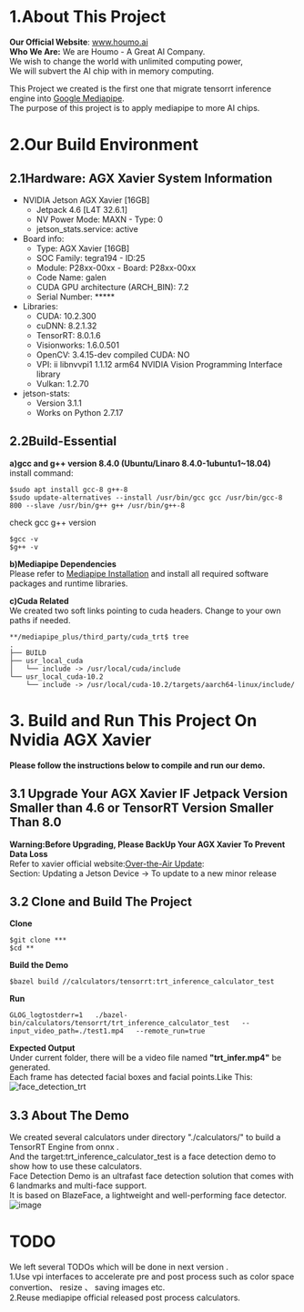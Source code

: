 # 1.About This Project  
**Our Official Website**:  www.houmo.ai  
**Who We Are:** We are Houmo - A Great AI  Company.  
We wish to change the world with unlimited computing power,   
We will subvert the AI chip with in memory computing.  

This Project we created is the first one that migrate tensorrt inference engine into [Google Mediapipe](https://github.com/google/mediapipe).  
The purpose of this project is to apply mediapipe to more AI chips.    

# 2.Our Build Environment  
## 2.1Hardware: AGX Xavier System Information  
 - NVIDIA Jetson AGX Xavier [16GB]
   * Jetpack 4.6 [L4T 32.6.1]
   * NV Power Mode: MAXN - Type: 0
   * jetson_stats.service: active
 - Board info:
   * Type: AGX Xavier [16GB]
   * SOC Family: tegra194 - ID:25
   * Module: P28xx-00xx - Board: P28xx-00xx
   * Code Name: galen
   * CUDA GPU architecture (ARCH_BIN): 7.2
   * Serial Number: *****
 - Libraries:
   * CUDA: 10.2.300
   * cuDNN: 8.2.1.32
   * TensorRT: 8.0.1.6
   * Visionworks: 1.6.0.501
   * OpenCV: 3.4.15-dev compiled CUDA: NO
   * VPI: ii libnvvpi1 1.1.12 arm64 NVIDIA Vision Programming Interface library
   * Vulkan: 1.2.70
 - jetson-stats:
   * Version 3.1.1
   * Works on Python 2.7.17

## 2.2Build-Essential  
**a)gcc and g++ version 8.4.0 (Ubuntu/Linaro 8.4.0-1ubuntu1~18.04)**   
install command:  
```
$sudo apt install gcc-8 g++-8
$sudo update-alternatives --install /usr/bin/gcc gcc /usr/bin/gcc-8 800 --slave /usr/bin/g++ g++ /usr/bin/g++-8
```
check gcc g++ version  
```
$gcc -v
$g++ -v
```
**b)Mediapipe Dependencies**   
Please refer to [Mediapipe Installation](https://google.github.io/mediapipe/getting_started/install.html) and install all required software packages and  runtime libraries.  

**c)Cuda Related**  
We created two soft links pointing to cuda headers. Change to your own paths if needed.   
```
**/mediapipe_plus/third_party/cuda_trt$ tree
.
├── BUILD
├── usr_local_cuda
│   └── include -> /usr/local/cuda/include
└── usr_local_cuda-10.2
    └── include -> /usr/local/cuda-10.2/targets/aarch64-linux/include/
```

# 3. Build and Run This Project On Nvidia AGX Xavier
**Please follow the instructions below to compile and run our demo.**  
## 3.1 Upgrade Your AGX Xavier IF Jetpack Version Smaller than 4.6 or TensorRT Version Smaller Than 8.0  
**Warning:Before Upgrading, Please BackUp Your AGX Xavier To Prevent Data Loss**  
Refer to xavier official website:[Over-the-Air Update](https://docs.nvidia.com/jetson/l4t/index.html#page/Tegra%20Linux%20Driver%20Package%20Development%20Guide/updating_jetson_and_host.html#wwpID0E0PB0HA):  
Section: Updating a Jetson Device -> To update to a new minor release  

## 3.2 Clone and Build The Project
**Clone**  
```
$git clone ***
$cd **
```
**Build the Demo**  
```
$bazel build //calculators/tensorrt:trt_inference_calculator_test
```
**Run**  
```
GLOG_logtostderr=1   ./bazel-bin/calculators/tensorrt/trt_inference_calculator_test   --input_video_path=./test1.mp4   --remote_run=true
```

**Expected Output**  
  Under current folder, there will be a video file named **"trt_infer.mp4"** be generated.  
Each frame has detected facial boxes and facial points.Like This:  
![face_detection_trt](images/demo1.gif)   


## 3.3 About The Demo  
We created several calculators under directory "./calculators/"  to build a TensorRT Engine from onnx .    
And the target:trt_inference_calculator_test is a face detection demo to show how to use these calculators.   
Face Detection Demo is an ultrafast face detection solution that comes with 6 landmarks and multi-face support.     
It is based on BlazeFace, a lightweight and well-performing face detector.   
![image](https://user-images.githubusercontent.com/50320677/135061243-fb20b79f-f902-4a5b-92eb-0e563d101090.png)  
 

# TODO  
We left several TODOs which will be done in next version .  
1.Use vpi interfaces to accelerate pre and post process such as color space convertion、 resize 、 saving images etc.  
2.Reuse  mediapipe official released  post process calculators.  
